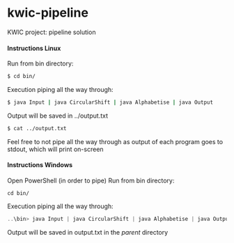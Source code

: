 # kwic-pipeline
KWIC project: pipeline solution 
#### Instructions Linux
Run from bin directory:
```bash
$ cd bin/
```
Execution piping all the way through:
```bash
$ java Input | java CircularShift | java Alphabetise | java Output
```
Output will be saved in ../output.txt
```bash
$ cat ../output.txt
```
Feel free to not pipe all the way through as output of each program goes to stdout, which will print on-screen

#### Instructions Windows
Open PowerShell (in order to pipe)
Run from bin directory:
```
cd bin/
```
Execution piping all the way through:
```powershell
..\bin> java Input | java CircularShift | java Alphabetise | java Output
```
Output will be saved in output.txt in the *parent* directory
